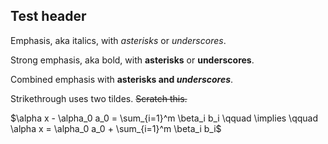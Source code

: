 Test header
-----------

Emphasis, aka italics, with *asterisks* or _underscores_.

Strong emphasis, aka bold, with **asterisks** or __underscores__.

Combined emphasis with **asterisks and _underscores_**.

Strikethrough uses two tildes. ~~Scratch this.~~

$\alpha x - \alpha_0 a_0 = \sum_{i=1}^m \beta_i b_i \qquad \implies \qquad \alpha x = \alpha_0 a_0 + \sum_{i=1}^m \beta_i b_i$
